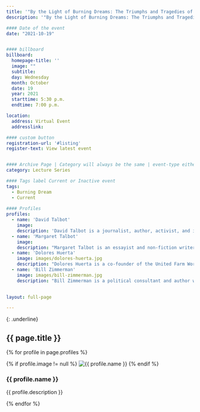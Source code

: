 ```yaml
---
title: '"By the Light of Burning Dreams: The Triumphs and Tragedies of the Second American Revolution"'
description: '"By the Light of Burning Dreams: The Triumphs and Tragedies of the Second American Revolution" with David Talbot and Margaret Talbot'

#### Date of the event
date: "2021-10-19"


#### billboard
billboard:
  homepage-title: ''
  image: ""
  subtitle: 
  day: Wednesday
  month: October
  date: 19
  year: 2021
  starttime: 5:30 p.m.
  endtime: 7:00 p.m.

location:
  address: Virtual Event
  addresslink: 

#### custom button
registration-url: '#listing'
register-text: View latest event


#### Archive Page | Category will always be the same | event-type either Signature Event, Notable Event, Lecture Series
category: Lecture Series

#### Tags label Current or Inactive event
tags:
  - Burning Dream
  - Current
  
#### Profiles
profiles:
  - name: 'David Talbot'
    image: 
    description: 'David Talbot is a journalist, author, activist, and independent historian, most widely known for his books about the “hidden history” of U.S. politics and social change.  He founded and was the former editor-in-chief of the website magazine Salon. He has been hailed as a “web pioneer” by the New York Times, as well as “one of 50 people who matter most in the new media world” by Newsweek. He has also been heavily involved in political activism in his hometown San Francisco where he campaigned for prgressive candidates and affordable housing. Additionally, he has written for the New Yorker, Rolling Stone, and Time; served as a senior editor for Mother Jones magazine, and was a featured editor for the San Francisco Examiner. His blog, TheDavidTalbotShow.com showcases his opinions of local and national topics.'
  - name: 'Margaret Talbot'
    image: 
    description: "Margaret Talbot is an essayist and non-fiction writer.  She is a staff writer at The New Yorker and has written for The New York Times Magazine and The Atlantic Monthly. She was also a regular panelist on the Slate podcast “The DoubleX Gabfest”. Her first book, The Entertainer: Movies, Magic, and My Father's Twentieth Century features a story based off of her father Lyle Talbot, a veteran Warner Bros. actor. Margaret is also a former Senior Fellow of the New America Foundation. “By the Light of Burning Dreams: The Triumphs and Tragedies of the Second American Revolution” is her second book, which she has co-authored with her brother, David. She is a recipient of the 1999 Whiting Award."
  - name: 'Dolores Huerta'
    image: images/dolores-huerta.jpg
    description: "Dolores Huerta is a co-founder of the United Farm Workers and recipient of the Presidential Medal of Freedom. She has played a major role in the American civil rights movement for more than 50 years. In 1962, she co-founded the National Farm Workers Association with César Chávez. She has also led a national table grape boycott, which was supported by 17 million Americans and led to the passage of the California Agricultural Labor Relations Act. Additionally, her efforts have resulted in the Immigration Act of 1985. Today, she is a founding board member of the Feminist Majority Foundation, and she also serves on the board of Ms. Magazine. She continues her advocacy efforts as president of the Dolores Huerta Foundation, and continues to develop community leaders for working poor, immigrants, women, and youth."
  - name: 'Bill Zimmerman'
    image: images/bill-zimmerman.jpg
    description: "Bill Zimmerman is a political consultant and author who was an anti-Vietnam War activist during the Vietnam War.  While a student at the University of Chicago, he marched with Martin Luther King Jr. and joined anti-war demonstrations and helped to form Science for the People, a national organization of scientists that questioned military and commercial applications of weapon knowledge.  In his career of political consulting, he managed Tom Hayden’s campaign for the U.S. Senate in the 1976 California primary.  In 1988, he managed California Proposition 103 to reduce and regulate auto insurance rates and it won with a $2 million budget against $80 million spent by the insurance industry.  "
  

layout: full-page

---
```


{: .underline}
## {{ page.title }}


{% for profile in page.profiles %}
  <div class="grid-container large">
    {% if profile.image != null %}
        <img src="{{ profile.image}}" alt="{{ profile.name }}" class="img-left-25">
    {% endif %}
    <h3>{{ profile.name }}</h3>
    <p>{{ profile.description }}</p>
  </div>
{% endfor %}


